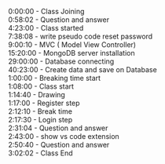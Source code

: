 0:00:00 - Class Joining    
0:58:02 - Question and answer  
4:23:00 - Class started    
7:38:08 - write pseudo code reset password     
9:00:10 - MVC ( Model View Controller)     
15:20:00 - MongoDB server installation     
29:00:00 - Database connecting     
40:23:00 - Create data and save on Database    
1:00:00 - Breaking time start  
1:08:00 - Class start      
1:14:40 - Drawing   
1:17:00 - Register step  
2:12:10 - Break time  
2:17:30 - Login step  
2:31:04 - Question and answer   
2:43:00 - show vs code extension    
2:50:40 - Question and answer   
3:02:02 - Class End






